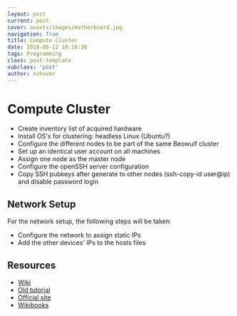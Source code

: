```yaml
---
layout: post
current: post
cover: assets/images/motherboard.jpg
navigation: True
title: Compute Cluster
date: 2018-05-12 18:10:30
tags: Programming
class: post-template
subclass: 'post'
author: nvhaver
---
```

# Compute Cluster

- Create inventory list of acquired hardware
- Install OS's for clustering: headless Linux (Ubuntu?)
- Configure the different nodes to be part of the same Beowulf cluster
- Set up an identical user account on all machines
- Assign one node as the master node
- Configure the openSSH server configuration
- Copy SSH pubkeys after generate to other nodes (ssh-copy-id user@ip) and disable password login

## Network Setup

For the network setup, the following steps will be taken:

- Configure the network to assign static IPs
- Add the other devices' IPs to the hosts files

## Resources

- [Wiki](https://en.wikipedia.org/wiki/Beowulf_cluster)
- [Old tutorial](https://www.linux.com/blog/building-beowulf-cluster-just-13-steps)
- [Official site](http://www.beowulf.org/overview/faq.html)
- [Wikibooks](https://en.wikibooks.org/wiki/Building_a_Beowulf_Cluster)
